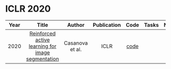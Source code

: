 # ICLR 2020

| Year |                                                       Title                                                       |   Author    | Publication | Code | Tasks | Notes | Datasets| Notions |
|:----:|:-----------------------------------------------------------------------------------------------------------------:|:-----------:|:-----------:|:----:|:----:|:-----:|:-----:|:-----:|
| 2020 | [Reinforced active learning for image segmentation](https://openreview.net/forum?id=SkgC6TNFvr) | Casanova et al. |    ICLR     | [code](https://github.com/ArantxaCasanova/ralis) |      |       |
